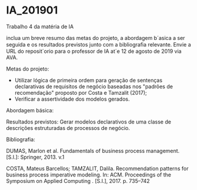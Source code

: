 # IA_201901
Trabalho 4 da matéria de IA

inclua um breve resumo das metas do projeto, a abordagem b´asica a ser seguida e os resultados previstos junto com a bibliograﬁa relevante. Envie a URL do reposit´orio para o professor de IA at´e 12 de agosto de 2019 via AVA.

Metas do projeto:
- Utilizar lógica de primeira ordem para geração de sentenças declarativas de requisitos de negócio baseadas nos "padrões de recomendação" proposto por Costa e Tamzalit (2017);
- Verificar a assertividade dos modelos gerados.

Abordagem básica:


Resultados previstos:
Gerar modelos declarativos de uma classe de descrições estruturadas de processos de negócio.

Bibliografia:

DUMAS, Marlon et al. Fundamentals of business process management. [S.l.]: Springer, 2013. v.1

COSTA, Mateus Barcellos; TAMZALIT, Dalila. Recommendation patterns for business process imperative modeling. In: ACM. Proceedings of the Symposium on Applied Computing . [S.l.], 2017. p. 735–742
